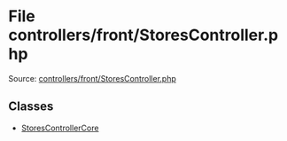 File controllers/front/StoresController.php
=========

Source: [controllers/front/StoresController.php](https://github.com/PrestaShop/PrestaShop/blob/1.5.6.3/controllers/front/StoresController.php)


Classes
-------

* [StoresControllerCore](class.StoresControllerCore.md)


